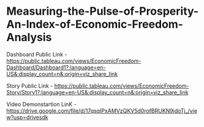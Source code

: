 # Measuring-the-Pulse-of-Prosperity-An-Index-of-Economic-Freedom-Analysis



Dashboard Public Link - https://public.tableau.com/views/EconomicFreedom-Dashboard/Dashboard1?:language=en-US&:display_count=n&:origin=viz_share_link

Story Public Link - https://public.tableau.com/views/EconomicFreedom-Story/Story1?:language=en-US&:display_count=n&:origin=viz_share_link

Video Demonstartion LinK - https://drive.google.com/file/d/17qsqIPxAMVzQKV5d0rofBRUKN9jdoTj_/view?usp=drivesdk
